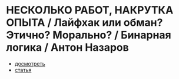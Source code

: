 # НЕСКОЛЬКО РАБОТ, НАКРУТКА ОПЫТА / Лайфхак или обман? Этично? Морально? / Бинарная логика / Антон Назаров

 * [досмотреть](https://www.youtube.com/watch?v=LnB75EXJQI4&t=4189s)
 * [статья](./рынок_найма_сломан.md)